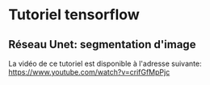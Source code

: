 # Tutoriel tensorflow
## Réseau Unet: segmentation d'image

La vidéo de ce tutoriel est disponible à l'adresse suivante: https://www.youtube.com/watch?v=crifGfMpPjc

